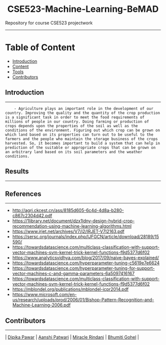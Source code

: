 <h1 align = "center">
    CSE523-Machine-Learning-BeMAD
</h1>
Repository for course CSE523 projectwork

---
<h1>Table of Content</h1>

- [Introduction](#introduction)
- [Content](#Content)
- [Tools](#Tools)
- [Contributors](#contributors)

## Introduction
---    
        - Agriculture plays an important role in the development of our country. Improving the quality and the quantity of the crop production is a significant task in order to meet the food requirements of millions of people in our country. Doing farming or production of crops depends upon the properties of the soil as well as the conditions of the environment. Figuring out which crop can be grown on which land based on its properties can turn out to be useful to the farmers and the people who maintain the storage business of the crops harvested. So, it becomes important to build a system that can help in prediction of the suitable or appropriate crops that can be grown on an arbitrary land based on its soil parameters and the weather conditions.



## Results

---

## References

---

- http://agri.ckcest.cn/ass/8185d605-6c4d-4d8a-b280-c867c2304d42.pdf
- https://1library.net/document/dzx1ldny-design-hybrid-crop-recommendation-using-machine-learning-algorithms.html
- https://www.irjet.net/archives/V7/i2/IRJET-V7I2163.pdf
- https://sersc.org/journals/index.php/IJFGCN/article/download/28189/15590/
- https://towardsdatascience.com/multiclass-classification-with-support-vector-machines-svm-kernel-trick-kernel-functions-f9d5377d6f02 
- https://www.analyticsvidhya.com/blog/2017/09/naive-bayes-explained/
- https://towardsdatascience.com/hyperparameter-tuning-c5619e7e6624
- https://towardsdatascience.com/hyperparameter-tuning-for-support-vector-machines-c-and-gamma-parameters-6a5097416167
- https://towardsdatascience.com/multiclass-classification-with-support-vector-machines-svm-kernel-trick-kernel-functions-f9d5377d6f02
- https://mblondel.org/publications/mblondel-icpr2014.pdf
- https://www.microsoft.com/en-us/research/uploads/prod/2006/01/Bishop-Pattern-Recognition-and-Machine-Learning-2006.pdf


## Contributors

---

| [Dipika Pawar](https://github.com/DipikaPawar12)                                                                                                            | [Aanshi Patwari](https://github.com/aanshi18)                                                                                                            | [Miracle Rindani](https://github.com/mrindani)                                                                                                | [Bhumiti Gohel](https://github.com/bhumiti28)                                                                                                | 

